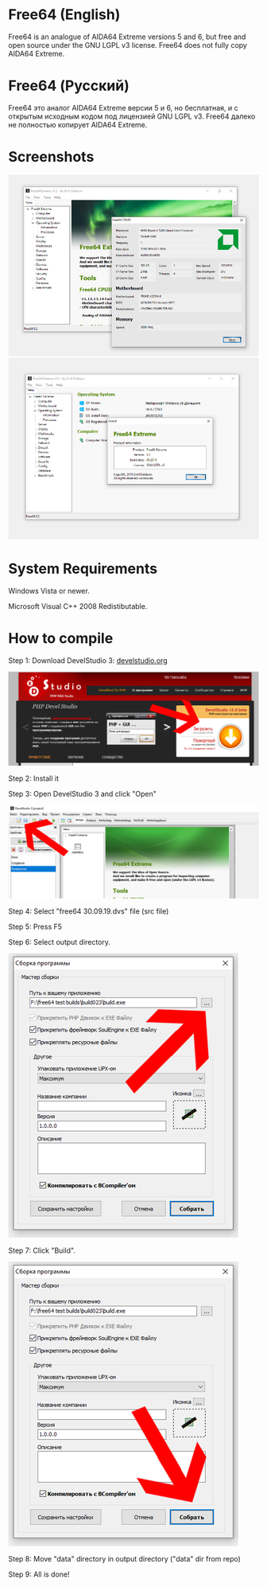 # Free64 (English)
Free64 is an analogue of AIDA64 Extreme versions 5 and 6, but free and open source under the GNU LGPL v3 license.
Free64 does not fully copy AIDA64 Extreme.


# Free64 (Русский)

Free64 это аналог AIDA64 Extreme версии 5 и 6, но бесплатная, и с открытым исходным кодом под лицензией GNU LGPL v3.
Free64 далеко не полностью копирует AIDA64 Extreme. 

# Screenshots

![Image | Изображение](SCREEN.png?raw=true "Screenshot")
![Image | Изображение](SCREEN2.png?raw=true "Screenshot")

# System Requirements

Windows Vista or newer.

Microsoft Visual C++ 2008 Redistibutable.

# How to compile

Step 1: Download DevelStudio 3: [develstudio.org](http://www.develstudio.org)

![IMAGE](screens/how_to_start/1.png?raw=true)

Step 2: Install it

Step 3: Open DevelStudio 3 and click "Open"

![IMAGE](screens/how_to_start/2.png?raw=true)

Step 4: Select "free64 30.09.19.dvs" file (src file)

Step 5: Press F5

Step 6: Select output directory.

![IMAGE](screens/how_to_start/3.png?raw=true)

Step 7: Click "Build".

![IMAGE](screens/how_to_start/4.png?raw=true)

Step 8: Move "data" directory in output directory ("data" dir from repo)

Step 9: All is done!
